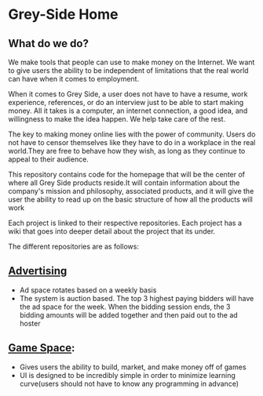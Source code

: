 # Grey-Side Home
## What do we do?
We make tools that people can use to make money on the Internet. We want to give users the ability to be independent of limitations that the real world can have when it comes to employment.

When it comes to Grey Side, a user does not have to have a resume, work experience, references, or do an interview just to be able to start making money. All it takes is a computer, an internet connection, a good idea, and willingness to make the idea happen. We help take care of the rest.

The key to making money online lies with the power of community. Users do not have to censor themselves like they have to do in a workplace in the real world.They are free to behave how they wish, as long as they continue to appeal to their audience.

This repository contains code for the homepage that will be the center of where all Grey Side products reside.It will contain information about the company's mission and philosophy, associated products, and it will give the user the ability to read up on the basic structure of how all the products will work

Each project is linked to their respective repositories. Each project has a wiki that goes into deeper detail about the project that its under.

The different repositories are as follows:

## [Advertising](https://github.com/s24569/Advertising)
* Ad space rotates based on a weekly basis
* The system is auction based. The top 3 highest paying bidders will have the ad space for the week. When the bidding session ends, the 3 bidding amounts will be added together and then paid out to the ad hoster

## [Game Space](https://github.com/s24569/The-Game-Space):
* Gives users the ability to build, market, and make money off of games
* UI is designed to be incredibly simple in order to minimize learning curve(users should not have to know any programming in advance)
